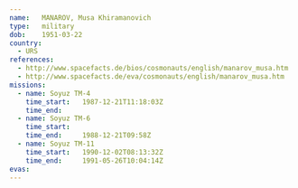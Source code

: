 ```yaml
---
name:	MANAROV, Musa Khiramanovich 
type:	military
dob:	1951-03-22
country:
  - URS
references:
  - http://www.spacefacts.de/bios/cosmonauts/english/manarov_musa.htm
  - http://www.spacefacts.de/eva/cosmonauts/english/manarov_musa.htm
missions:
  - name: Soyuz TM-4
    time_start:   1987-12-21T11:18:03Z
    time_end:     
  - name: Soyuz TM-6
    time_start:   
    time_end:     1988-12-21T09:58Z
  - name: Soyuz TM-11
    time_start:   1990-12-02T08:13:32Z
    time_end:     1991-05-26T10:04:14Z
evas:
---
```

